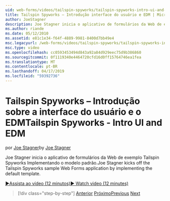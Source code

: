 ```yaml
---
uid: web-forms/videos/tailspin-spyworks/tailspin-spyworks-intro-ui-and-edm
title: Tailspin Spyworks – Introdução interface do usuário e EDM | Microsoft Docs
author: JoeStagner
description: Joe Stagner inicia o aplicativo de formulários da Web de exemplo Tailspin Spyworks Implementando o modelo padrão.
ms.author: riande
ms.date: 05/12/2010
ms.assetid: e81c1e34-f64f-4889-9981-8400d7bb49e4
msc.legacyurl: /web-forms/videos/tailspin-spyworks/tailspin-spyworks-intro-ui-and-edm
msc.type: video
ms.openlocfilehash: cc0593453494d843a92a84d929eec75d9b386860
ms.sourcegitcommit: 0f1119340e4464720cfd16d0ff15764746ea1fea
ms.translationtype: MT
ms.contentlocale: pt-BR
ms.lasthandoff: 04/17/2019
ms.locfileid: "59392736"
---
```

# <a name="tailspin-spyworks---intro-ui-and-edm"></a><span data-ttu-id="7e96b-103">Tailspin Spyworks – Introdução sobre a interface do usuário e o EDM</span><span class="sxs-lookup"><span data-stu-id="7e96b-103">Tailspin Spyworks - Intro UI and EDM</span></span>

<span data-ttu-id="7e96b-104">por [Joe Stagner](https://github.com/JoeStagner)</span><span class="sxs-lookup"><span data-stu-id="7e96b-104">by [Joe Stagner](https://github.com/JoeStagner)</span></span>

<span data-ttu-id="7e96b-105">Joe Stagner inicia o aplicativo de formulários da Web de exemplo Tailspin Spyworks Implementando o modelo padrão.</span><span class="sxs-lookup"><span data-stu-id="7e96b-105">Joe Stagner kicks off the Tailspin Spyworks sample Web Forms application by implementing the default template.</span></span>

[<span data-ttu-id="7e96b-106">&#9654;Assista ao vídeo (12 minutos)</span><span class="sxs-lookup"><span data-stu-id="7e96b-106">&#9654; Watch video (12 minutes)</span></span>](https://channel9.msdn.com/Blogs/ASP-NET-Site-Videos/tailspin-spyworks-intro-ui-and-edm)

> [!div class="step-by-step"]
> <span data-ttu-id="7e96b-107">[Anterior](tailspin-spyworks-implementing-and-using-the-also-purchased-control.md)
> [Próximo](tailspin-spyworks-directory-organization.md)</span><span class="sxs-lookup"><span data-stu-id="7e96b-107">[Previous](tailspin-spyworks-implementing-and-using-the-also-purchased-control.md)
[Next](tailspin-spyworks-directory-organization.md)</span></span>
